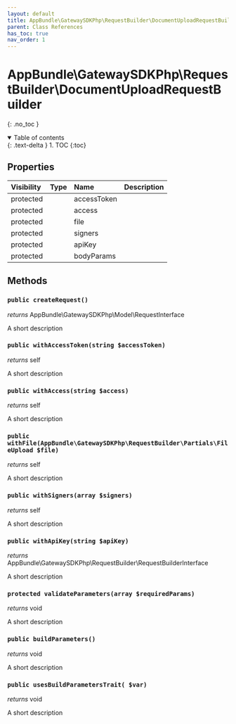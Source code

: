 ```yaml
---
layout: default
title: AppBundle\GatewaySDKPhp\RequestBuilder\DocumentUploadRequestBuilder
parent: Class References
has_toc: true
nav_order: 1
---
```


# AppBundle\GatewaySDKPhp\RequestBuilder\DocumentUploadRequestBuilder
{: .no_toc }

<details open markdown="block">
  <summary>
    Table of contents
  </summary>
  {: .text-delta }
1. TOC
{:toc}
</details>

## Properties

| Visibility | Type | Name | Description |
| :--- | :--- | :--- | :--- |
| protected |  | accessToken |  |
| protected |  | access |  |
| protected |  | file |  |
| protected |  | signers |  |
| protected |  | apiKey |  |
| protected |  | bodyParams |  |


## Methods

### `public createRequest()`

*returns* AppBundle\GatewaySDKPhp\Model\RequestInterface

A short description

### `public withAccessToken(string $accessToken)`

*returns* self

A short description

### `public withAccess(string $access)`

*returns* self

A short description

### `public withFile(AppBundle\GatewaySDKPhp\RequestBuilder\Partials\FileUpload $file)`

*returns* self

A short description

### `public withSigners(array $signers)`

*returns* self

A short description

### `public withApiKey(string $apiKey)`

*returns* AppBundle\GatewaySDKPhp\RequestBuilder\RequestBuilderInterface

A short description

### `protected validateParameters(array $requiredParams)`

*returns* void

A short description

### `public buildParameters()`

*returns* void

A short description

### `public usesBuildParametersTrait( $var)`

*returns* void

A short description

